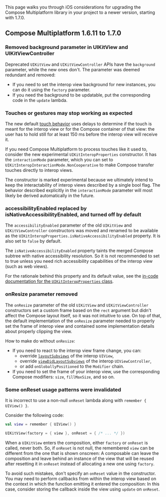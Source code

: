 [//]: # (title: iOS migration guides)

This page walks you through iOS considerations for upgrading the Compose Multiplatform library in your project to a newer version,
starting with 1.7.0.

## Compose Multiplatform 1.6.11 to 1.7.0

### Removed background parameter in UIKitView and UIKitViewController

Deprecated `UIKitView` and `UIKitViewController` APIs have the `background` parameter, while the new ones don't.
The parameter was deemed redundant and removed:

* If you need to set the interop view background for new instances, you can do it using the `factory` parameter.
* If you need the background to be updatable, put the corresponding code in the `update` lambda.

### Touches or gestures may stop working as expected

The new default [touch behavior](compose-ios-touch.md) uses delays to determine if the touch is meant for the interop view
or for the Compose container of that view: the user has to hold still for at least 150 ms before the interop view will receive it.

If you need Compose Multiplatform to process touches like it used to, consider the new experimental `UIKitInteropProperties`
constructor.
It has the `interactionMode` parameter, which you can set to `UIKitInteropInteractionMode.NonCooperative` to make Compose
transfer touches directly to interop views.

The constructor is marked experimental because we ultimately intend to keep the interactability of interop views described
by a single bool flag.
The behavior described explicitly in the `interactionMode` parameter will most likely be derived automatically in the future.

### accessibilityEnabled replaced by isNativeAccessibilityEnabled, and turned off by default

The `accessibilityEnabled` parameter of the old `UIKitView` and `UIKitViewController` constructors was moved and renamed
to be available as the `UIKitInteropProperties.isNativeAccessibilityEnabled` property.
It is also set to `false` by default.

The `isNativeAccessibilityEnabled` property taints the merged Compose subtree with native accessibility resolution.
So it is not recommended to set to true unless you need rich accessibility capabilities of the interop view (such as web views).

For the rationale behind this property and its default value, see the [in-code documentation for the `UIKitInteropProperties` class](https://github.com/JetBrains/compose-multiplatform-core/blob/jb-main/compose/ui/ui/src/uikitMain/kotlin/androidx/compose/ui/viewinterop/UIKitInteropProperties.uikit.kt).

### onResize parameter removed

The `onResize` parameter of the old `UIKitView` and `UIKitViewController` constructors set a custom frame based
on the `rect` argument but didn't affect the Compose layout itself, so it was not intuitive to use.
On top of that, the default implementation of the `onResize` parameter needed to properly set the frame of interop view
and contained some implementation details about properly clipping the view. <!-- TODO: what's wrong with that exactly? -->

How to make do without `onResize`:

* If you need to react to the interop view frame change, you can:
    * override [`layoutSubviews`](https://developer.apple.com/documentation/uikit/uiview/1622482-layoutsubviews)
    of the interop `UIView`,
    * override [`viewDidLayoutSubviews`](https://developer.apple.com/documentation/uikit/uiviewcontroller/1621398-viewdidlayoutsubviews)
      of the interop `UIViewController`,
    * or add `onGloballyPositioned` to the `Modifier` chain.
* If you need to set the frame of your interop view, use the corresponding Compose modifiers: `size`, `fillMaxSize`, and so on.

### Some onReset usage patterns were invalidated

It is incorrect to use a non-null `onReset` lambda along with `remember { UIView() }`.

Consider the following code:

```kotlin
val view = remember { UIView() }

UIKitView(factory = { view }, onReset = { /* ... */ })
```

When a `UIKitView` enters the composition, either `factory` or `onReset` is called, never both.
So, if `onReset` is not null, the remembered `view` can be different from the one that is shown onscreen:
A composable can leave the composition and leave behind an instance of the view
that will be reused after resetting it in `onReset` instead of allocating a new one using `factory`.

To avoid such mistakes, don't specify an `onReset` value in the constructor.
You may need to perform callbacks from within the interop view based on the context in which the function emitting it entered the composition:
In this case, consider storing the callback inside the view using `update` on `onReset`.
